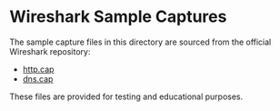 # Wireshark Sample Captures

The sample capture files in this directory are sourced from the official Wireshark repository:

- [http.cap](https://gitlab.com/wireshark/wireshark/-/raw/master/test/captures/http.cap)
- [dns.cap](https://gitlab.com/wireshark/wireshark/-/raw/master/test/captures/dns.cap)

These files are provided for testing and educational purposes.
